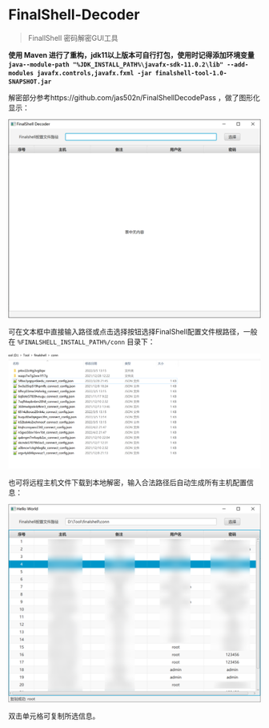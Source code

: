 # FinalShell-Decoder

> FinallShell 密码解密GUI工具

**使用 Maven 进行了重构，jdk11以上版本可自行打包，使用时记得添加环境变量 `java--module-path "%JDK_INSTALL_PATH%\javafx-sdk-11.0.2\lib" --add-modules javafx.controls,javafx.fxml -jar finalshell-tool-1.0-SNAPSHOT.jar  `**

解密部分参考https://github.com/jas502n/FinalShellDecodePass ，做了图形化显示：

<img src="images/image-20220406151439766.png" alt="image-20220406151439766" style="zoom:50%;" />	

可在文本框中直接输入路径或点击选择按钮选择FinalShell配置文件根路径，一般在 `%FINALSHELL_INSTALL_PATH%/conn` 目录下：

![](images/image-20220406151612339.png)

也可将远程主机文件下载到本地解密，输入合法路径后自动生成所有主机配置信息：

<img src="images/image-20220406151733676.png" alt="image-20220406151733676" style="zoom:50%;" />	

双击单元格可复制所选信息。
